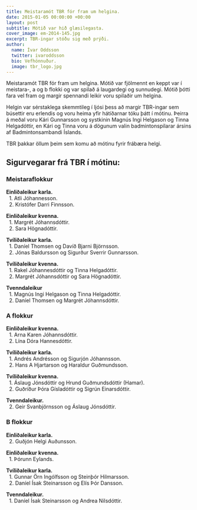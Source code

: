 ```yaml
---
title: Meistaramót TBR fór fram um helgina.
date: 2015-01-05 00:00:00 +00:00
layout: post
subtitle: Mótið var hið glæsilegasta.
cover_image: em-2014-145.jpg
excerpt: TBR-ingar stóðu sig með prýði.
author:
  name: Ívar Oddsson
  twitter: ivaroddsson
  bio: Vefhönnuður.
  image: tbr_logo.jpg
---
```


Meistaramót TBR fór fram um helgina. Mótið var fjölmennt en keppt var í meistara-, a og b flokki og var spilað á laugardegi og sunnudegi. Mótið þótti fara vel fram og margir spennandi leikir voru spilaðir um helgina. 

Helgin var sérstaklega skemmtileg í ljósi þess að margir TBR-ingar sem búsettir eru erlendis og voru heima yfir hátíðarnar tóku þátt í mótinu. Þeirra á meðal voru Kári Gunnarsson og systkinin Magnús Ingi Helgason og Tinna Helgadóttir, en Kári og Tinna voru á dögunum valin badmintonspilarar ársins af Badmintonsambandi Íslands.

TBR þakkar öllum þeim sem komu að mótinu fyrir frábæra helgi.

## <i class="fa fa-trophy"></i> Sigurvegarar frá TBR í mótinu:

### Meistaraflokkur   
**Einliðaleikur karla.**  
&nbsp;&nbsp;1. Atli Jóhannesson.  
&nbsp;&nbsp;2. Kristófer Darri Finnsson.  

**Einliðaleikur kvenna.**  
&nbsp;&nbsp;1. Margrét Jóhannsdóttir.  
&nbsp;&nbsp;2. Sara Högnadóttir.

**Tvíliðaleikur karla.**  
&nbsp;&nbsp;1. Daníel Thomsen og Davíð Bjarni Björnsson.  
&nbsp;&nbsp;2. Jónas Baldursson og Sigurður Sverrir Gunnarsson.
   
**Tvíliðaleikur kvenna.**  
&nbsp;&nbsp;1. Rakel Jóhannesdóttir og Tinna Helgadóttir.  
&nbsp;&nbsp;2. Margrét Jóhannsdóttir og Sara Högnadóttir. 

**Tvenndaleikur**  
&nbsp;&nbsp;1. Magnús Ingi Helgason og Tinna Helgadóttir.  
&nbsp;&nbsp;2. Daníel Thomsen og Margrét Jóhannsdóttir.  

### A flokkur
**Einliðaleikur kvenna.**  
&nbsp;&nbsp;1. Arna Karen Jóhannsdóttir.  
&nbsp;&nbsp;2. Lína Dóra Hannesdóttir.

**Tvíliðaleikur karla.**  
&nbsp;&nbsp;1. Andrés Andrésson og Sigurjón Jóhannsson.  
&nbsp;&nbsp;2. Hans A Hjartarson og Haraldur Guðmundsson.
 

**Tvíliðaleikur kvenna.**  
&nbsp;&nbsp;1. Áslaug Jónsdóttir og Hrund Guðmundsdóttir (Hamar).  
&nbsp;&nbsp;2. Guðríður Þóra Gísladóttir og Sigrún Einarsdóttir.  

**Tvenndaleikur.**  
&nbsp;&nbsp;2. Geir Svanbjörnsson og Áslaug Jónsdóttir.  

### B flokkur
**Einliðaleikur karla.**  
&nbsp;&nbsp;2. Guðjón Helgi Auðunsson.  

**Einliðaleikur kvenna.**  
&nbsp;&nbsp;1. Þórunn Eylands.   

**Tvíliðaleikur karla.**  
&nbsp;&nbsp;1. Gunnar Örn Ingólfsson og Steinþór Hilmarsson.  
&nbsp;&nbsp;2. Daníel Ísak Steinarsson og Elís Þór Dansson.  

**Tvenndaleikur.**  
&nbsp;&nbsp;1. Daníel Ísak Steinarsson og Andrea Nilsdóttir.  